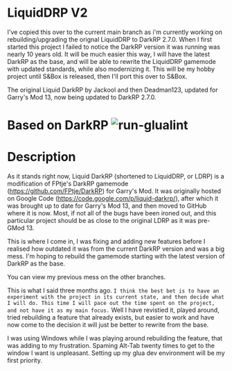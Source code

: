 # LiquidDRP V2
I've copied this over to the current main branch as i'm currently working on rebuilding/upgrading the orignal LiquidDRP to DarkRP 2.7.0.
When I first started this project I failed to notice the DarkRP version it was running was nearly 10 years old. It will be much easier
this way, I will have the latest DarkRP as the base, and will be able to rewrite the LiquidDRP gamemode with updated standards, while also modernizing it.
This will be my hobby project until S&Box is released, then I'll port this over to S&Box.

The original Liquid DarkRP by Jackool and then Deadman123, updated for Garry's Mod 13, now being updated to DarkRP 2.7.0.

# Based on DarkRP ![run-glualint](https://github.com/FPtje/DarkRP/workflows/run-glualint/badge.svg?branch=master)

# Description
As it stands right now, Liquid DarkRP (shortened to LiquidDRP, or LDRP) is a modification of FPtje's DarkRP gamemode (https://github.com/FPtje/DarkRP) for Garry's Mod.
It was originally hosted on Google Code (https://code.google.com/p/liquid-darkrp/), after which it was brought up to date for Garry's Mod 13, and then moved to GitHub where it is now.
Most, if not all of the bugs have been ironed out, and this particular project should be as close to the original LDRP as it was pre-GMod 13.

This is where I come in, I was fixing and adding new features before I realised how outdated it was from the current DarkRP version and was a big mess.
I'm hoping to rebuild the gamemode starting with the latest version of DarkRP as the base.

You can view my previous mess on the other branches.

This is what I said three months ago.
`I think the best bet is to have an experiment with the project in its current state, and then decide what I will do. This time I will pace out the time spent on the project, and not have it as my main focus.`
Well I have revistied it, played around, tried rebuilding a feature that already exists, but easier to work and have now come to the decision it will just be better to rewrite from the base.

I was using Windows while I was playing around rebuilding the feature, that was adding to my frustration. Spaming Alt-Tab twenty times to get to the window I want is unpleasant. Setting up my glua dev
environment will be my first priority.
